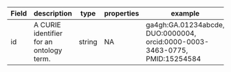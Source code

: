 |Field | description | type | properties | example | enum|
| ---| ---| ---| ---| ---| --- |
| id | A CURIE identifier for an ontology term. | string | NA | ga4gh:GA.01234abcde, DUO:0000004, orcid:0000-0003-3463-0775, PMID:15254584 | NA|
